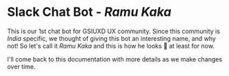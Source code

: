 # Slack Chat Bot - _Ramu Kaka_

This is our 1st chat bot for GSIUXD UX community. Since this community is _India_ specific, we thought of giving this bot an interesting name, and why not! So let's call it _Ramu Kaka_ and this is how he looks 👳 at least for now.

I'll come back to this documentation with more details as we make changes over time.
